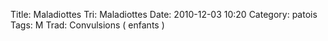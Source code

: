 Title: Maladiottes
Tri: Maladiottes
Date: 2010-12-03 10:20
Category: patois
Tags: M
Trad: Convulsions ( enfants )
